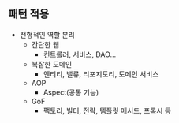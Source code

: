 ## 패턴 적용
* 전형적인 역할 분리
  * 간단한 웹
    * 컨트롤러, 서비스, DAO...
  * 복잡한 도메인
    * 엔티티, 밸류, 리포지토리, 도메인 서비스
  * AOP
    * Aspect(공통 기능)
  * GoF
    * 팩토리, 빌더, 전략, 템플릿 메서드, 프록시 등